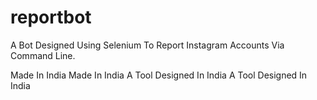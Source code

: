 # reportbot
A Bot Designed Using Selenium To Report Instagram Accounts Via Command Line.

Made In India
Made In India
A Tool Designed In India
A Tool Designed In India
